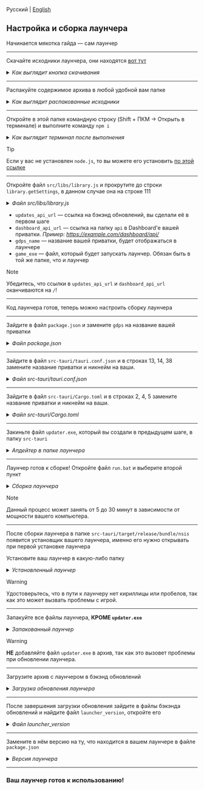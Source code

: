 Русский | [English](https://github.com/MegaSa1nt/GCS-Client/blob/new/tutorial/EN/BUILD-LAUNCHER.md)

## Настройка и сборка лаунчера
Начинается мякотка гайда — сам лаунчер
<hr>

Скачайте исходники лаунчера, они находятся [вот тут](https://github.com/MegaSa1nt/GCS-Launcher/tree/new)
<details>
  <summary><i>Как выглядит кнопка скачивания</i></summary>
  <img src="https://github.com/user-attachments/assets/2754fa3f-769a-4712-9224-f364a7e8cf05" />
</details>
<hr>

Распакуйте содержимое архива в любой удобной вам папке
<details>
  <summary><i>Как выглядит распакованные исходники</i></summary>
  <img src="https://github.com/user-attachments/assets/8b7fbc8c-92bc-4e3b-b738-1bf90b2a056d" />
</details>
<hr>

Откройте в этой папке командную строку (Shift + ПКМ -> Открыть в терминале) и выполните команду `npm i`
<details>
  <summary><i>Как выглядит терминал после выполнения</i></summary>
  <img src="https://github.com/user-attachments/assets/2bfb77c9-c3fa-4fe0-b568-b938351fb34d" />
</details>

> [!TIP]  
> Если у вас не установлен `node.js`, то вы можете его установить [по этой ссылке](https://nodejs.org/en/)
<hr>

Откройте файл `src/libs/library.js` и прокрутите до строки `library.getSettings`, в данном случае она на строке 111
<details>
  <summary><i>Файл src/libs/library.js</i></summary>
  <img src="https://github.com/user-attachments/assets/b974b00c-65ec-45ff-8524-6f687a959b31" />
</details>

- `updates_api_url` — ссылка на бэкэнд обновлений, вы сделали её в первом шаге
- `dashboard_api_url` — ссылка на папку `api` в Dashboard'е вашей приватки. *Пример: https://example.com/dashboard/api/*
- `gdps_name` — название вашей приватки, будет отображаться в лаунчере
- `game_exe` — файл, который будет запускать лаунчер. Обязан быть в той же папке, что и лаунчер
> [!NOTE]
> Убедитесь, что ссылки в `updates_api_url` и `dashboard_api_url` оканчиваются на `/`!
<hr>

Код лаунчера готов, теперь можно настроить сборку лаунчера
<hr>

Зайдите в файл `package.json` и замените `gdps` на название вашей приватки
<details>
  <summary><i>Файл package.json</i></summary>
  <img src="https://github.com/user-attachments/assets/b6bd595c-8799-4a35-8d8b-f925483289c0" />
</details>
<hr>

Зайдите в файл `src-tauri/tauri.conf.json` и в строках 13, 14, 38 замените название приватки и никнейм на ваши.
<details>
  <summary><i>Файл src-tauri/tauri.conf.json</i></summary>
  <img src="https://github.com/user-attachments/assets/a9d723c0-72dd-4003-a73d-dd19876eaca0" />
</details>
<hr>

Зайдите в файл `src-tauri/Cargo.toml` и в строках 2, 4, 5 замените название приватки и никнейм на ваши.
<details>
  <summary><i>Файл src-tauri/Cargo.toml</i></summary>
  <img src="https://github.com/user-attachments/assets/3e8b90b9-a601-4a74-9343-ec0dbef3ecc4" />
</details>
<hr>

Закиньте файл `updater.exe`, который вы создали в предыдущем шаге, в папку `src-tauri`
<details>
  <summary><i>Апдейтер в папке лаунчера</i></summary>
  <img src="https://github.com/user-attachments/assets/85ac010f-6491-4837-9a8b-76d26140f750" />
</details>
<hr>

Лаунчер готов к сборке! Откройте файл `run.bat` и выберите второй пункт
<details>
  <summary><i>Сборка лаунчера</i></summary>
  <img src="https://github.com/user-attachments/assets/f646516d-8b2f-450a-bddb-823854c6bc59" />
</details>

> [!NOTE]
> Данный процесс может занять от 5 до 30 минут в зависимости от мощности вашего компьютера.

<hr>

После сборки лаунчера в папке `src-tauri/target/release/bundle/nsis` появится установщик вашего лаунчера, именно его нужно открывать при первой установке лаунчера

Установите ваш лаунчер в какую-либо папку
<details>
  <summary><i>Установленный лаунчер</i></summary>
  <img src="https://github.com/user-attachments/assets/cbc94d51-b8d4-4818-b530-020905531c3a" />
</details>

> [!WARNING]
> Удостоверьтесь, что в пути к лаунчеру нет кириллицы или пробелов, так как это может вызвать проблемы с игрой.

<hr>

Запакуйте все файлы лаунчера, **КРОМЕ `updater.exe`**
<details>
  <summary><i>Запакованный лаунчер</i></summary>
  <img src="https://github.com/user-attachments/assets/bf5eda9b-b98c-4b65-82b8-e150eeecbc53" />
</details>

> [!WARNING]
> **НЕ** добавляйте файл `updater.exe` в архив, так как это вызовет проблемы при обновлении лаунчера.

<hr>

Загрузите архив с лаунчером в бэкэнд обновлений
<details>
  <summary><i>Загрузка обновления лаунчера</i></summary>
  <img src="https://github.com/user-attachments/assets/9dfcf4fa-42aa-4491-95a2-89ff760cab86" />
</details>
<hr>

После завершения загрузки обновления зайдите в файлы бэкэнда обновлений и найдите файл `launcher_version`, откройте его
<details>
  <summary><i>Файл launcher_version</i></summary>
  <img src="https://github.com/user-attachments/assets/e1ddcb18-9c7c-4dee-8403-3633ac4b1cc3" />
</details>
<hr>

Замените в нём версию на ту, что находится в вашем лаунчере в файле `package.json`
<details>
  <summary><i>Версия лаунчера</i></summary>
  <img src="https://github.com/user-attachments/assets/849db386-12a2-4a79-b0cc-80934a0bef47" />
</details>
<hr>

### Ваш лаунчер готов к использованию!